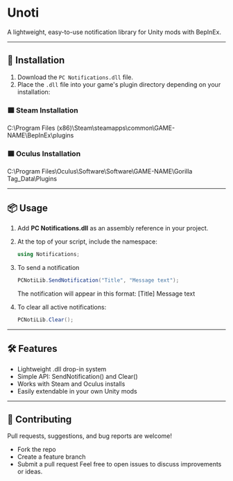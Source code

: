 # Unoti

A lightweight, easy-to-use notification library for Unity mods with BepInEx.

---

## 🔧 Installation

1. Download the `PC Notifications.dll` file.
2. Place the `.dll` file into your game's plugin directory depending on your installation:

### 🟩 Steam Installation
C:\Program Files (x86)\Steam\steamapps\common\GAME-NAME\BepInEx\plugins


### 🟦 Oculus Installation
C:\Program Files\Oculus\Software\Software\GAME-NAME\Gorilla Tag_Data\Plugins

---

## 📦 Usage

1. Add **PC Notifications.dll** as an assembly reference in your project.
2. At the top of your script, include the namespace:
   ```csharp
   using Notifications;
   ```
3. To send a notification
   ```csharp
   PCNotiLib.SendNotification("Title", "Message text");
   ```
   The notification will appear in this format: [Title] Message text

4. To clear all active notifications:
   ```csharp
   PCNotiLib.Clear();
   ```
   
---

## 🛠 Features
- Lightweight .dll drop-in system
- Simple API: SendNotification() and Clear()
- Works with Steam and Oculus installs
- Easily extendable in your own Unity mods

---

## 🤝 Contributing
Pull requests, suggestions, and bug reports are welcome!
- Fork the repo
- Create a feature branch
- Submit a pull request
Feel free to open issues to discuss improvements or ideas.
